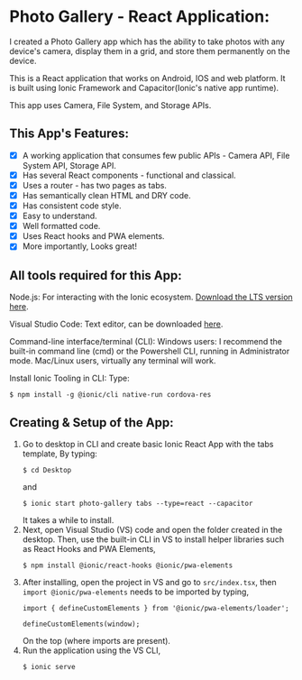# Photo Gallery - React Application:

I created a Photo Gallery app which has the ability to take photos with any device's camera, display them in a grid, and store them permanently on the device.

This is a React application that works on Android, IOS and web platform. It is built using Ionic Framework and Capacitor(Ionic's native app runtime).

This app uses Camera, File System, and Storage APIs.

## This App's Features:

- [x] A working application that consumes few public APIs - Camera API, File System API, Storage API.
- [x] Has several React components - functional and classical.
- [x] Uses a router - has two pages as tabs.
- [x] Has semantically clean HTML and DRY code.
- [x] Has consistent code style.
- [x] Easy to understand.
- [x] Well formatted code.
- [x] Uses React hooks and PWA elements.
- [x] More importantly, Looks great!

## All tools required for this App:

Node.js:
For interacting with the Ionic ecosystem. [Download the LTS version here](https://nodejs.org/en/).

Visual Studio Code:
Text editor, can be downloaded [here](https://code.visualstudio.com/).

Command-line interface/terminal (CLI):
Windows users: I recommend the built-in command line (cmd) or the Powershell CLI, running in Administrator mode.
Mac/Linux users, virtually any terminal will work.

Install Ionic Tooling in CLI:
Type:     
```
$ npm install -g @ionic/cli native-run cordova-res
```
  
## Creating & Setup of the App:
1) Go to desktop in CLI and create basic Ionic React App with the tabs template,
   By typing:     
   ```
   $ cd Desktop
   ``` 
   and
   ```
   $ ionic start photo-gallery tabs --type=react --capacitor
   ```
   It takes a while to install.
2) Next, open Visual Studio (VS) code and open the folder created in the desktop. Then, use the built-in CLI in VS to install helper libraries such as React Hooks and PWA Elements,
   ```
   $ npm install @ionic/react-hooks @ionic/pwa-elements
   ```
3) After installing, open the project in VS and go to `src/index.tsx`, then `import @ionic/pwa-elements` needs to be imported by typing,
   ```
   import { defineCustomElements } from '@ionic/pwa-elements/loader';
   
   defineCustomElements(window);
   ```
   On the top (where imports are present).
4) Run the application using the VS CLI,
   ```
   $ ionic serve
   ```
   
